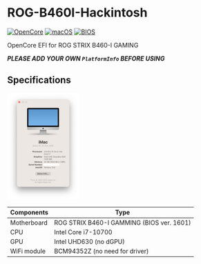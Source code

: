 # ROG-B460I-Hackintosh
[![OpenCore](https://img.shields.io/badge/OpenCore-0.8.2-yellowgreen)](#)
[![macOS](https://img.shields.io/badge/macOS-13.0(beta)-orange)](#)
[![BIOS](https://img.shields.io/badge/BIOS-1601-brightgreen)](#)

OpenCore EFI for ROG STRIX B460-I GAMING

**_PLEASE ADD YOUR OWN `PlatformInfo` BEFORE USING_**

## Specifications
<img src="https://github.com/keyuxing/ROG-B460I-Hackintosh/blob/main/about.png" width = "33%" alt=""/>

| Components  | Type                                                                                                                                                                                                                                                                                                  |
| ----------- | ----------------------------------------------------------------------------------------------------------------------------------------------------------------------------------------------------------------------------------------------------------------------------------------------------- |
| Motherboard | ROG STRIX B460-I GAMMING (BIOS ver. 1601)                                                                                                                                                                                         |
| CPU         | Intel Core i7-10700                                                                                                                                                        |
| GPU         | Intel UHD630 (no dGPU)                                                                                                                                                                                                                                                                                         |
| WiFi module | BCM94352Z (no need for driver) |                                                                                                                                                                                      
